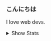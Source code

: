 ### こんにちは

I love web devs.

<details>
 <summary>Show Stats</summary>
  <div align="center">

 [![ygkn's GitHub stats](https://github-readme-stats.vercel.app/api?username=ygkn)](https://github.com/anuraghazra/github-readme-stats) <wbr /> [![Most used languages ](https://github-readme-stats.vercel.app/api/top-langs/?username=ygkn)](https://github.com/anuraghazra/github-readme-stats)

  </div>
</details>
